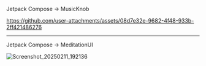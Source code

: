 Jetpack Compose -> MusicKnob

https://github.com/user-attachments/assets/08d7e32e-9682-4f48-933b-2ff421486276

------------------------------------------

Jetpack Compose -> MeditationUI

![Screenshot_20250211_192136](https://github.com/user-attachments/assets/55c0160d-8274-4f40-af88-9fd2f6d68c7f)


